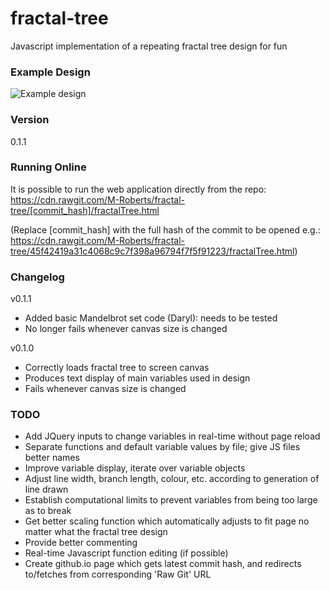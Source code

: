 # fractal-tree
Javascript implementation of a repeating fractal tree design for fun

### Example Design
![Example design](http://i.imgur.com/9ZSK97P.png "Example design")

### Version
0.1.1

### Running Online
It is possible to run the web application directly from the repo:
https://cdn.rawgit.com/M-Roberts/fractal-tree/[commit_hash]/fractalTree.html

(Replace [commit_hash] with the full hash of the commit to be opened
e.g.: https://cdn.rawgit.com/M-Roberts/fractal-tree/45f42419a31c4068c9c7f398a96794f7f5f91223/fractalTree.html)

### Changelog

<!-- v0.1.2 -->
  <!-- - Added option to see each drawing step that the program takes in order -->

v0.1.1
  - Added basic Mandelbrot set code (Daryl): needs to be tested
  - No longer fails whenever canvas size is changed

v0.1.0
  - Correctly loads fractal tree to screen canvas
  - Produces text display of main variables used in design
  - Fails whenever canvas size is changed

### TODO
  - Add JQuery inputs to change variables in real-time without page reload
  - Separate functions and default variable values by file; give JS files better names
  - Improve variable display, iterate over variable objects
  - Adjust line width, branch length, colour, etc. according to generation of line drawn
  - Establish computational limits to prevent variables from being too large as to break
  - Get better scaling function which automatically adjusts to fit page no matter what the fractal tree design
  - Provide better commenting
  - Real-time Javascript function editing (if possible)
  - Create github.io page which gets latest commit hash, and redirects to/fetches from corresponding 'Raw Git' URL